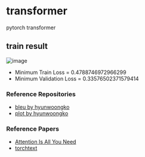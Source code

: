 # transformer
pytorch transformer

## train result
![image](saved/result/train_result.png)
- Minimum Train Loss = 0.4788746972966299
- Minimum Validation Loss = 0.33576502371579414

### Reference Repositories
- [bleu by hyunwoongko](https://github.com/hyunwoongko/transformer/blob/master/util/bleu.py)
- [plot by hyunwoongko](https://github.com/GJ98/transformer-1/blob/master/graph.py)

### Reference Papers
- [Attention Is All You Need](https://arxiv.org/pdf/1706.03762.pdf)
- [torchtext](https://tutorials.pytorch.kr/beginner/torchtext_translation_tutorial.html)

